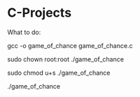 # C-Projects

What to do:

gcc -o game_of_chance game_of_chance.c

sudo chown root:root ./game_of_chance

sudo chmod u+s ./game_of_chance

./game_of_chance
